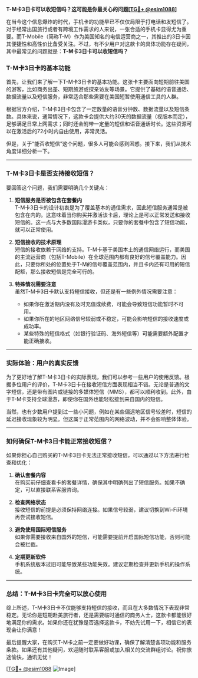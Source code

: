 **T-M卡3日卡可以收短信吗？这可能是你最关心的问题[[TG💪+ @esim1088](https://t.me/s/esim1088)]**

在当今这个信息爆炸的时代，手机卡的功能早已不仅仅局限于打电话和发短信了。对于经常出国旅行或者有跨境工作需求的人来说，一张合适的手机卡显得尤为重要。而T-Mobile（简称T-M）作为美国知名的电信运营商之一，其推出的3日卡因其便捷性和高性价比备受关注。不过，有不少用户对这款卡的具体功能存在疑问，其中最常见的问题就是：**T-M卡3日卡可以收短信吗？**

### T-M卡3日卡的基本功能

首先，让我们来了解一下T-M卡3日卡的基本功能。这张卡主要面向短期前往美国的游客，比如商务出差、短期旅游或探亲访友等场景。它提供了基础的语音通话、数据流量以及短信服务，非常适合那些需要在美国短暂使用通信工具的人群。

根据官方介绍，T-M卡3日卡包含了一定数量的语音分钟数、数据流量以及短信条数。具体来说，通常情况下，这款卡会提供大约30天的数据流量（视版本而定），足够满足日常上网需求；同时还会附带一定量的短信和语音通话时长。这些资源可以在激活后的72小时内自由使用，非常灵活。

但是，关于“能否收短信”这个问题，很多人可能会感到困惑。接下来，我们从技术角度详细分析一下。

---

### T-M卡3日卡是否支持接收短信？

要回答这个问题，我们需要明确几个关键点：

1. **短信服务是否被包含在套餐内**  
   T-M卡3日卡的设计初衷是为了覆盖基本的通信需求，因此短信服务通常是被包含在内的。这意味着当你购买并激活该卡后，理论上是可以正常发送和接收短信的。这一点与大多数国际漫游卡类似，只要你的套餐中包含了短信功能，就可以正常使用。

2. **短信接收的技术原理**  
   短信的接收依赖于网络的支持。T-M卡基于美国本土的通信网络运行，而美国的主流运营商（包括T-Mobile）在全球范围内都有良好的信号覆盖能力。因此，只要你所处的位置处于T-M的信号覆盖范围内，并且卡内还有可用的短信配额，那么接收短信是完全可行的。

3. **特殊情况需要注意**  
   虽然T-M卡3日卡默认支持短信接收，但还是有一些例外情况需要注意：
   - 如果你在激活期内没有及时充值或续费，可能会导致短信功能暂时不可用。
   - 如果你所在的地区网络信号较弱或不稳定，可能会影响短信的接收速度或成功率。
   - 某些特殊的短信格式（如银行验证码、海外短信等）可能需要额外配置才能正确接收。

---

### 实际体验：用户的真实反馈

为了更好地了解T-M卡3日卡的实际表现，我们可以参考一些用户的使用反馈。根据多位用户的评价，T-M卡3日卡在接收短信方面表现相当不错。无论是普通的文字短信，还是带有图片或链接的多媒体短信（MMS），都可以顺利收到。此外，由于T-M卡支持全球漫游，即使你在国外也能轻松接到来自国内的短信。

当然，也有少数用户提到过一些小问题，例如在某些偏远地区信号较差时，短信的延迟接收现象较为明显。但这属于正常范围内的网络波动，并不会影响整体体验。

---

### 如何确保T-M卡3日卡能正常接收短信？

如果你担心自己购买的T-M卡3日卡无法正常接收短信，可以通过以下方法进行检查和优化：

1. **确认套餐内容**  
   在购买前仔细查看卡的套餐详情，确保其中明确列出了短信服务。如果不确定，可以直接联系客服咨询。

2. **检查网络状态**  
   接收短信的前提是必须保持网络连接。如果信号较弱，建议切换到Wi-Fi环境再尝试接收短信。

3. **避免使用国际短信服务**  
   如果你需要接收来自国外的短信，可能需要提前开启国际短信功能，否则可能会被拦截。

4. **定期更新软件**  
   手机系统版本过旧可能导致某些功能失效。建议定期检查并更新手机的操作系统。

---

### 总结：T-M卡3日卡完全可以放心使用

综上所述，T-M卡3日卡不仅能够支持短信的接收，而且在大多数情况下表现非常稳定。无论你是短期赴美旅行者，还是需要临时通信的商务人士，这款卡都能很好地满足你的需求。如果你还在犹豫是否选择这款卡，不妨先试用一下，相信它的表现会让你满意！

最后提醒大家，在购买T-M卡之前一定要做好功课，确保了解清楚各项功能和服务条款。如果还有其他疑问，欢迎随时联系客服或加入相关的交流群组讨论。祝你旅途愉快，通讯无忧！

[[TG💪+ @esim1088](https://t.me/s/esim1088) ![Image](https://i.postimg.cc/4NQfJmqS/Snipaste-2025-05-13-00-14-12.png)]